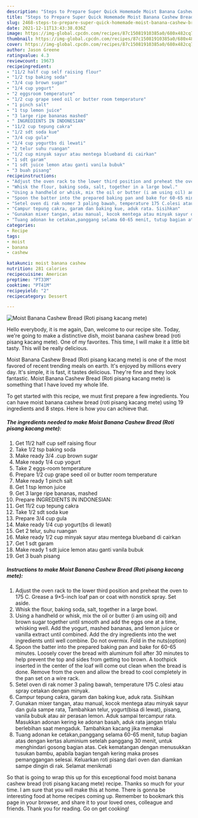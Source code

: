 ```yaml
---
description: "Steps to Prepare Super Quick Homemade Moist Banana Cashew Bread (Roti pisang kacang mete)"
title: "Steps to Prepare Super Quick Homemade Moist Banana Cashew Bread (Roti pisang kacang mete)"
slug: 2468-steps-to-prepare-super-quick-homemade-moist-banana-cashew-bread-roti-pisang-kacang-mete
date: 2021-12-11T13:43:38.036Z
image: https://img-global.cpcdn.com/recipes/87c15081910385a0/680x482cq70/moist-banana-cashew-bread-roti-pisang-kacang-mete-recipe-main-photo.jpg
thumbnail: https://img-global.cpcdn.com/recipes/87c15081910385a0/680x482cq70/moist-banana-cashew-bread-roti-pisang-kacang-mete-recipe-main-photo.jpg
cover: https://img-global.cpcdn.com/recipes/87c15081910385a0/680x482cq70/moist-banana-cashew-bread-roti-pisang-kacang-mete-recipe-main-photo.jpg
author: Jason Greene
ratingvalue: 4.3
reviewcount: 19673
recipeingredient:
- "11/2 half cup self raising flour"
- "1/2 tsp baking soda"
- "3/4 cup brown sugar"
- "1/4 cup yogurt"
- "2 eggsroom temperature"
- "1/2 cup grape seed oil or butter room temperature"
- "1 pinch salt"
- "1 tsp lemon juice"
- "3 large ripe bananas mashed"
- " INGREDIENTS IN INDONESIAN"
- "11/2 cup tepung cakra"
- "1/2 sdt soda kue"
- "3/4 cup gula"
- "1/4 cup yogurtbs di lewati"
- "2 telur suhu ruangan"
- "1/2 cup minyak sayur atau mentega blueband di cairkan"
- "1 sdt garam"
- "1 sdt juice lemon atau ganti vanila bubuk"
- "3 buah pisang"
recipeinstructions:
- "Adjust the oven rack to the lower third position and preheat the oven to 175 C. Grease a 9×5-inch loaf pan or coat with nonstick spray. Set aside."
- "Whisk the flour, baking soda, salt, together in a large bowl."
- "Using a handheld or whisk, mix the oil or butter (i am using oil) and brown sugar together until smooth and add the eggs one at a time, whisking well. Add the yogurt, mashed bananas, and lemon juice or vanilla extract until combined. Add the dry ingredients into the wet ingredients until well combine. Do not overmix. Fold in the nuts(option)"
- "Spoon the batter into the prepared baking pan and bake for 60-65 minutes. Loosely cover the bread with aluminum foil after 30 minutes to help prevent the top and sides from getting too brown. A toothpick inserted in the center of the loaf will come out clean when the bread is done. Remove from the oven and allow the bread to cool completely in the pan set on a wire rack."
- "Setel oven di rak nomer 3 paling bawah, temperature 175 C.olesi atau spray cetakan dengan minyak."
- "Campur tepung cakra, garam dan baking kue, aduk rata. Sisihkan"
- "Gunakan mixer tangan, atau manual, kocok mentega atau minyak sayur dan gula sampe rata, Tambahkan telur, yogurt(bisa di lewat), pisang, vanila bubuk atau air perasan lemon. Aduk sampai tercampur rata. Masukkan adonan kering ke adonan basah, aduk rata jangan trlalu berlebihan saat mengaduk. Tambahkan kacang jika memakai"
- "Tuang adonan ke cetakan,panggang selama 60-65 menit, tutup bagian atas dengan kertas aluminium setelah panggang 30 menit, untuk menghindari gosong bagian atas. Cek kematangan dengan menusukkan tusukan bambu, apabila bagian tengah kering maka proses pemanggangan selesai. Keluarkan roti pisang dari oven dan diamkan sampe dingin di rak. Selamat menikmati"
categories:
- Recipe
tags:
- moist
- banana
- cashew

katakunci: moist banana cashew 
nutrition: 281 calories
recipecuisine: American
preptime: "PT33M"
cooktime: "PT41M"
recipeyield: "2"
recipecategory: Dessert

---
```



![Moist Banana Cashew Bread (Roti pisang kacang mete)](https://img-global.cpcdn.com/recipes/87c15081910385a0/680x482cq70/moist-banana-cashew-bread-roti-pisang-kacang-mete-recipe-main-photo.jpg)

Hello everybody, it is me again, Dan, welcome to our recipe site. Today, we're going to make a distinctive dish, moist banana cashew bread (roti pisang kacang mete). One of my favorites. This time, I will make it a little bit tasty. This will be really delicious.



Moist Banana Cashew Bread (Roti pisang kacang mete) is one of the most favored of recent trending meals on earth. It's enjoyed by millions every day. It's simple, it is fast, it tastes delicious. They're fine and they look fantastic. Moist Banana Cashew Bread (Roti pisang kacang mete) is something that I have loved my whole life.


To get started with this recipe, we must first prepare a few ingredients. You can have moist banana cashew bread (roti pisang kacang mete) using 19 ingredients and 8 steps. Here is how you can achieve that.

<!--inarticleads1-->

##### The ingredients needed to make Moist Banana Cashew Bread (Roti pisang kacang mete):

1. Get 11/2 half cup self raising flour
1. Take 1/2 tsp baking soda
1. Make ready 3/4 .cup brown sugar
1. Make ready 1/4 cup yogurt
1. Take 2 eggs-room temperature
1. Prepare 1/2 cup grape seed oil or butter room temperature
1. Make ready 1 pinch salt
1. Get 1 tsp lemon juice
1. Get 3 large ripe bananas, mashed
1. Prepare  INGREDIENTS IN INDONESIAN:
1. Get 11/2 cup tepung cakra
1. Take 1/2 sdt soda kue
1. Prepare 3/4 cup gula
1. Make ready 1/4 cup yogurt(bs di lewati)
1. Get 2 telur, suhu ruangan
1. Make ready 1/2 cup minyak sayur atau mentega blueband di cairkan
1. Get 1 sdt garam
1. Make ready 1 sdt juice lemon atau ganti vanila bubuk
1. Get 3 buah pisang




<!--inarticleads2-->

##### Instructions to make Moist Banana Cashew Bread (Roti pisang kacang mete):

1. Adjust the oven rack to the lower third position and preheat the oven to 175 C. Grease a 9×5-inch loaf pan or coat with nonstick spray. Set aside.
1. Whisk the flour, baking soda, salt, together in a large bowl.
1. Using a handheld or whisk, mix the oil or butter (i am using oil) and brown sugar together until smooth and add the eggs one at a time, whisking well. Add the yogurt, mashed bananas, and lemon juice or vanilla extract until combined. Add the dry ingredients into the wet ingredients until well combine. Do not overmix. Fold in the nuts(option)
1. Spoon the batter into the prepared baking pan and bake for 60-65 minutes. Loosely cover the bread with aluminum foil after 30 minutes to help prevent the top and sides from getting too brown. A toothpick inserted in the center of the loaf will come out clean when the bread is done. Remove from the oven and allow the bread to cool completely in the pan set on a wire rack.
1. Setel oven di rak nomer 3 paling bawah, temperature 175 C.olesi atau spray cetakan dengan minyak.
1. Campur tepung cakra, garam dan baking kue, aduk rata. Sisihkan
1. Gunakan mixer tangan, atau manual, kocok mentega atau minyak sayur dan gula sampe rata, Tambahkan telur, yogurt(bisa di lewat), pisang, vanila bubuk atau air perasan lemon. Aduk sampai tercampur rata. Masukkan adonan kering ke adonan basah, aduk rata jangan trlalu berlebihan saat mengaduk. Tambahkan kacang jika memakai
1. Tuang adonan ke cetakan,panggang selama 60-65 menit, tutup bagian atas dengan kertas aluminium setelah panggang 30 menit, untuk menghindari gosong bagian atas. Cek kematangan dengan menusukkan tusukan bambu, apabila bagian tengah kering maka proses pemanggangan selesai. Keluarkan roti pisang dari oven dan diamkan sampe dingin di rak. Selamat menikmati




So that is going to wrap this up for this exceptional food moist banana cashew bread (roti pisang kacang mete) recipe. Thanks so much for your time. I am sure that you will make this at home. There is gonna be interesting food at home recipes coming up. Remember to bookmark this page in your browser, and share it to your loved ones, colleague and friends. Thank you for reading. Go on get cooking!
